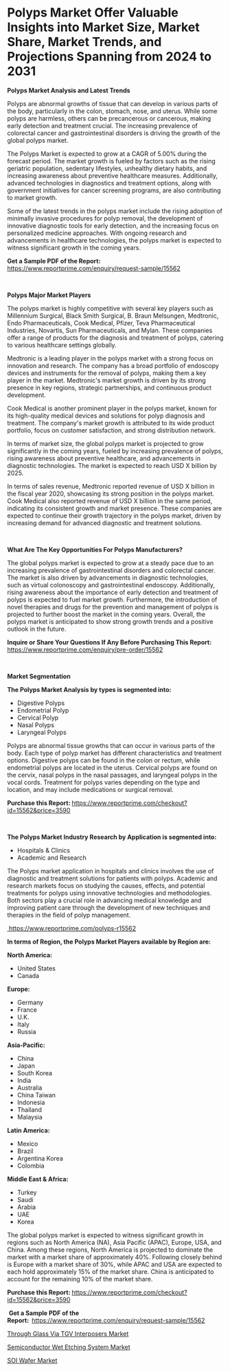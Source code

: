 <p><h1>Polyps Market Offer Valuable Insights into Market Size, Market Share, Market Trends, and Projections Spanning from 2024 to 2031</h1></p><p><strong>Polyps Market Analysis and Latest Trends</strong></p>
<p><p>Polyps are abnormal growths of tissue that can develop in various parts of the body, particularly in the colon, stomach, nose, and uterus. While some polyps are harmless, others can be precancerous or cancerous, making early detection and treatment crucial. The increasing prevalence of colorectal cancer and gastrointestinal disorders is driving the growth of the global polyps market.</p><p>The Polyps Market is expected to grow at a CAGR of 5.00% during the forecast period. The market growth is fueled by factors such as the rising geriatric population, sedentary lifestyles, unhealthy dietary habits, and increasing awareness about preventive healthcare measures. Additionally, advanced technologies in diagnostics and treatment options, along with government initiatives for cancer screening programs, are also contributing to market growth.</p><p>Some of the latest trends in the polyps market include the rising adoption of minimally invasive procedures for polyp removal, the development of innovative diagnostic tools for early detection, and the increasing focus on personalized medicine approaches. With ongoing research and advancements in healthcare technologies, the polyps market is expected to witness significant growth in the coming years.</p></p>
<p><strong>Get a Sample PDF of the Report:&nbsp;</strong> <a href="https://www.reportprime.com/enquiry/request-sample/15562">https://www.reportprime.com/enquiry/request-sample/15562</a></p>
<p>&nbsp;</p>
<p><strong>Polyps Major Market Players</strong></p>
<p><p>The polyps market is highly competitive with several key players such as Millennium Surgical, Black Smith Surgical, B. Braun Melsungen, Medtronic, Endo Pharmaceuticals, Cook Medical, Pfizer, Teva Pharmaceutical Industries, Novartis, Sun Pharmaceuticals, and Mylan. These companies offer a range of products for the diagnosis and treatment of polyps, catering to various healthcare settings globally.</p><p>Medtronic is a leading player in the polyps market with a strong focus on innovation and research. The company has a broad portfolio of endoscopy devices and instruments for the removal of polyps, making them a key player in the market. Medtronic's market growth is driven by its strong presence in key regions, strategic partnerships, and continuous product development.</p><p>Cook Medical is another prominent player in the polyps market, known for its high-quality medical devices and solutions for polyp diagnosis and treatment. The company's market growth is attributed to its wide product portfolio, focus on customer satisfaction, and strong distribution network.</p><p>In terms of market size, the global polyps market is projected to grow significantly in the coming years, fueled by increasing prevalence of polyps, rising awareness about preventive healthcare, and advancements in diagnostic technologies. The market is expected to reach USD X billion by 2025.</p><p>In terms of sales revenue, Medtronic reported revenue of USD X billion in the fiscal year 2020, showcasing its strong position in the polyps market. Cook Medical also reported revenue of USD X billion in the same period, indicating its consistent growth and market presence. These companies are expected to continue their growth trajectory in the polyps market, driven by increasing demand for advanced diagnostic and treatment solutions.</p></p>
<p>&nbsp;</p>
<p><strong>What Are The Key Opportunities For Polyps Manufacturers?</strong></p>
<p><p>The global polyps market is expected to grow at a steady pace due to an increasing prevalence of gastrointestinal disorders and colorectal cancer. The market is also driven by advancements in diagnostic technologies, such as virtual colonoscopy and gastrointestinal endoscopy. Additionally, rising awareness about the importance of early detection and treatment of polyps is expected to fuel market growth. Furthermore, the introduction of novel therapies and drugs for the prevention and management of polyps is projected to further boost the market in the coming years. Overall, the polyps market is anticipated to show strong growth trends and a positive outlook in the future.</p></p>
<p><strong>Inquire or Share Your Questions If Any Before Purchasing This Report:</strong> <a href="https://www.reportprime.com/enquiry/pre-order/15562">https://www.reportprime.com/enquiry/pre-order/15562</a></p>
<p>&nbsp;</p>
<p><strong>Market Segmentation</strong></p>
<p><strong>The Polyps Market Analysis by types is segmented into:</strong></p>
<p><ul><li>Digestive Polyps</li><li>Endometrial Polyp</li><li>Cervical Polyp</li><li>Nasal Polyps</li><li>Laryngeal Polyps</li></ul></p>
<p><p>Polyps are abnormal tissue growths that can occur in various parts of the body. Each type of polyp market has different characteristics and treatment options. Digestive polyps can be found in the colon or rectum, while endometrial polyps are located in the uterus. Cervical polyps are found on the cervix, nasal polyps in the nasal passages, and laryngeal polyps in the vocal cords. Treatment for polyps varies depending on the type and location, and may include medications or surgical removal.</p></p>
<p><strong>Purchase this Report:&nbsp;</strong><a href="https://www.reportprime.com/checkout?id=15562&price=3590">https://www.reportprime.com/checkout?id=15562&price=3590</a></p>
<p>&nbsp;</p>
<p><strong>The Polyps Market Industry Research by Application is segmented into:</strong></p>
<p><ul><li>Hospitals & Clinics</li><li>Academic and Research</li></ul></p>
<p><p>The Polyps market application in hospitals and clinics involves the use of diagnostic and treatment solutions for patients with polyps. Academic and research markets focus on studying the causes, effects, and potential treatments for polyps using innovative technologies and methodologies. Both sectors play a crucial role in advancing medical knowledge and improving patient care through the development of new techniques and therapies in the field of polyp management.</p></p>
<p><a href="https://www.reportprime.com/polyps-r15562">&nbsp;https://www.reportprime.com/polyps-r15562</a></p>
<p><strong>In terms of Region, the Polyps Market Players available by Region are:</strong></p>
<p>
    <p> <strong> North America: </strong>
        <ul>
            <li>United States</li>
            <li>Canada</li>
        </ul>
        </p> 
    <p> <strong> Europe: </strong>
        <ul>
            <li>Germany</li>
            <li>France</li>
            <li>U.K.</li>
            <li>Italy</li>
            <li>Russia</li>
        </ul>
        </p> 
    <p> <strong> Asia-Pacific: </strong>
        <ul>
            <li>China</li>
            <li>Japan</li>
            <li>South Korea</li>
            <li>India</li>
            <li>Australia</li>
            <li>China Taiwan</li>
            <li>Indonesia</li>
            <li>Thailand</li>
            <li>Malaysia</li>
        </ul>
        </p> 
    <p> <strong> Latin America: </strong>
        <ul>
            <li>Mexico</li>
            <li>Brazil</li>
            <li>Argentina Korea</li>
            <li>Colombia</li>
        </ul>
        </p> 
    <p> <strong> Middle East & Africa: </strong>
        <ul>
            <li>Turkey</li>
            <li>Saudi</li>
            <li>Arabia</li>
            <li>UAE</li>
            <li>Korea</li>
        </ul>
    </p>
    </p>
<p><p>The global polyps market is expected to witness significant growth in regions such as North America (NA), Asia Pacific (APAC), Europe, USA, and China. Among these regions, North America is projected to dominate the market with a market share of approximately 40%. Following closely behind is Europe with a market share of 30%, while APAC and USA are expected to each hold approximately 15% of the market share. China is anticipated to account for the remaining 10% of the market share.</p></p>
<p><strong>Purchase this Report: </strong><a href="https://www.reportprime.com/checkout?id=15562&price=3590">https://www.reportprime.com/checkout?id=15562&price=3590</a></p>
<p>&nbsp;<strong>Get a Sample PDF of the Report:&nbsp;&nbsp;</strong><a href="https://www.reportprime.com/enquiry/request-sample/15562">https://www.reportprime.com/enquiry/request-sample/15562</a></p>
<p><strong></strong></p>
<p><p><a href="https://cute-banjo-8ca.notion.site/Through-Glass-Via-TGV-Interposers-Market-Size-CAGR-Trends-2024-2030-469978e42e5047478d07db19ee5afacc">Through Glass Via TGV Interposers Market</a></p><p><a href="https://shimmer-gardenia-37a.notion.site/Semiconductor-Wet-Etching-System-Market-Furnishes-Information-on-Market-Share-Market-Trends-and-Ma-f965a7e046254d9983e6b244055746e2">Semiconductor Wet Etching System Market</a></p><p><a href="https://unruly-ladybug-44b.notion.site/SOI-Wafer-Market-Analysis-and-Sze-Forecasted-for-period-from-2024-to-2031-50a88b49a5b748ba8ddaaf0729fb16b3">SOI Wafer Market</a></p></p>